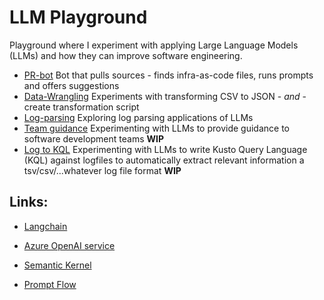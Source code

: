 # LLM Playground

Playground where I experiment with applying Large Language Models (LLMs) and how they can improve software engineering.

- [PR-bot](./src/pr-bot/) Bot that pulls sources - finds infra-as-code files, runs prompts and offers suggestions
- [Data-Wrangling](./src/data-wrangling/) Experiments with transforming CSV to JSON - *and* - create transformation script
- [Log-parsing](./src/log-parsing/) Exploring log parsing applications of LLMs
- [Team guidance](./src/team-guidance/) Experimenting with LLMs to provide guidance to software development teams **WIP**
- [Log to KQL](./src/log-to-kql/) Experimenting with LLMs to write Kusto Query Language (KQL) against logfiles to automatically extract relevant information a tsv/csv/...whatever log file format **WIP**


## Links:
- [Langchain](https://python.langchain.com/docs/get_started/introduction)
- [Azure OpenAI service](https://azure.microsoft.com/en-us/products/ai-services/openai-service)

- [Semantic Kernel](https://github.com/microsoft/semantic-kernel/blob/main/python/README.md)
- [Prompt Flow](https://github.com/microsoft/promptflow)